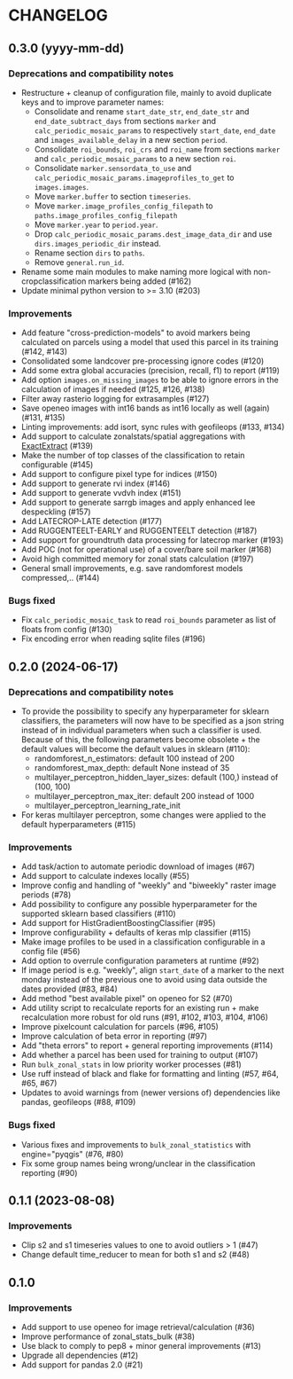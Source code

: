 # CHANGELOG

## 0.3.0 (yyyy-mm-dd)

### Deprecations and compatibility notes

- Restructure + cleanup of configuration file, mainly to avoid duplicate keys and to
  improve parameter names:
    - Consolidate and rename `start_date_str`, `end_date_str` and
      `end_date_subtract_days` from sections `marker` and `calc_periodic_mosaic_params`
      to respectively `start_date`, `end_date` and `images_available_delay` in a new
      section `period`.
    - Consolidate `roi_bounds`, `roi_crs` and `roi_name` from
      sections `marker` and `calc_periodic_mosaic_params` to a new section `roi`.
    - Consolidate `marker.sensordata_to_use` and
      `calc_periodic_mosaic_params.imageprofiles_to_get` to `images.images`.
    - Move `marker.buffer` to section `timeseries`.
    - Move `marker.image_profiles_config_filepath` to
      `paths.image_profiles_config_filepath`
    - Move `marker.year` to `period.year`.
    - Drop `calc_periodic_mosaic_params.dest_image_data_dir` and use
      `dirs.images_periodic_dir` instead.
    - Rename section `dirs` to `paths`.
    - Remove `general.run_id`.
- Rename some main modules to make naming more logical with non-cropclassification
  markers being added (#162)
- Update minimal python version to >= 3.10 (#203)

### Improvements

- Add feature "cross-prediction-models" to avoid markers being calculated on parcels
  using a model that used this parcel in its training (#142, #143)
- Consolidated some landcover pre-processing ignore codes (#120)
- Add some extra global accuracies (precision, recall, f1) to report (#119)
- Add option `images.on_missing_images` to be able to ignore errors in the
  calculation of images if needed (#125, #126, #138)
- Filter away rasterio logging for extrasamples (#127)
- Save openeo images with int16 bands as int16 locally as well (again) (#131, #135)
- Linting improvements: add isort, sync rules with geofileops (#133, #134)
- Add support to calculate zonalstats/spatial aggregations with
  [ExactExtract](https://github.com/isciences/exactextract) (#139)
- Make the number of top classes of the classification to retain configurable (#145)
- Add support to configure pixel type for indices (#150)
- Add support to generate rvi index (#146)
- Add support to generate vvdvh index (#151)
- Add support to generate sarrgb images and apply enhanced lee despeckling (#157)
- Add LATECROP-LATE detection (#177)
- Add RUGGENTEELT-EARLY and RUGGENTEELT detection (#187)
- Add support for groundtruth data processing for latecrop marker (#193)
- Add POC (not for operational use) of a cover/bare soil marker (#168)
- Avoid high committed memory for zonal stats calculation (#197)
- General small improvements, e.g. save randomforest models compressed,.. (#144)

### Bugs fixed

- Fix `calc_periodic_mosaic_task` to read `roi_bounds` parameter as list of floats from
  config (#130)
- Fix encoding error when reading sqlite files (#196)

## 0.2.0 (2024-06-17)

### Deprecations and compatibility notes

- To provide the possibility to specify any hyperparameter for sklearn classifiers, the
  parameters will now have to be specified as a json string instead of in individual
  parameters when such a classifier is used. Because of this, the following parameters
  become obsolete + the default values will become the default values in sklearn (#110):
    - randomforest_n_estimators: default 100 instead of 200
    - randomforest_max_depth: default None instead of 35
    - multilayer_perceptron_hidden_layer_sizes: default (100,) instead of (100, 100)
    - multilayer_perceptron_max_iter: default 200 instead of 1000
    - multilayer_perceptron_learning_rate_init
- For keras multilayer perceptron, some changes were applied to the default
  hyperparameters (#115)

### Improvements

- Add task/action to automate periodic download of images (#67)
- Add support to calculate indexes locally (#55)
- Improve config and handling of "weekly" and "biweekly" raster image periods (#78)
- Add possibility to configure any possible hyperparameter for the supported sklearn
  based classifiers (#110)
- Add support for HistGradientBoostingClassifier (#95)
- Improve configurability + defaults of keras mlp classifier (#115)
- Make image profiles to be used in a classification configurable in a config file (#56)
- Add option to overrule configuration parameters at runtime (#92)
- If image period is e.g. "weekly", align `start_date` of a marker to the next monday
  instead of the previous one to avoid using data outside the dates provided (#83, #84)
- Add method "best available pixel" on openeo for S2 (#70)
- Add utility script to recalculate reports for an existing run + make recalculation
  more robust for old runs (#91, #102, #103, #104, #106)
- Improve pixelcount calculation for parcels (#96, #105)
- Improve calculation of beta error in reporting (#97)
- Add "theta errors" to report + general reporting improvements (#114)
- Add whether a parcel has been used for training to output (#107)
- Run `bulk_zonal_stats` in low priority worker processes (#81)
- Use ruff instead of black and flake for formatting and linting (#57, #64, #65, #67)
- Updates to avoid warnings from (newer versions of) dependencies like pandas,
  geofileops (#88, #109)

### Bugs fixed

- Various fixes and improvements to `bulk_zonal_statistics` with engine="pyqgis"
  (#76, #80)
- Fix some group names being wrong/unclear in the classification reporting (#90)

## 0.1.1 (2023-08-08)

### Improvements

- Clip s2 and s1 timeseries values to one to avoid outliers > 1 (#47)
- Change default time_reducer to mean for both s1 and s2 (#48)

## 0.1.0
### Improvements

- Add support to use openeo for image retrieval/calculation (#36)
- Improve performance of zonal_stats_bulk (#38)
- Use black to comply to pep8 + minor general improvements (#13)
- Upgrade all dependencies (#12)
- Add support for pandas 2.0 (#21)
